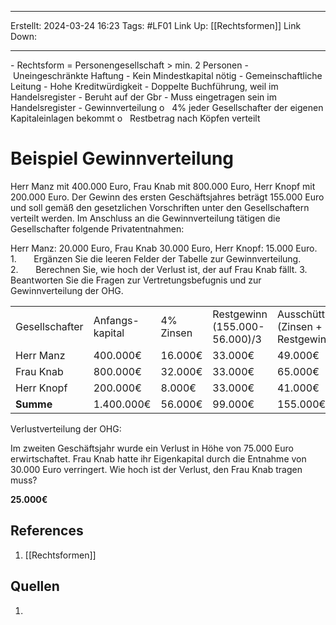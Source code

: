 
--- 
Erstellt: 2024-03-24    16:23 
Tags: #LF01 
Link Up: [[Rechtsformen]]
Link Down:

--- 
- Rechtsform = Personengesellschaft > min. 2 Personen
- Uneingeschränkte Haftung
- Kein Mindestkapital nötig
- Gemeinschaftliche Leitung
- Hohe Kreditwürdigkeit
- Doppelte Buchführung, weil im Handelsregister
- Beruht auf der Gbr
- Muss eingetragen sein im Handelsregister
- Gewinnverteilung
	o   4% jeder Gesellschafter der eigenen Kapitaleinlagen bekommt
	o   Restbetrag nach Köpfen verteilt

# Beispiel Gewinnverteilung
Herr Manz mit 400.000 Euro, Frau Knab mit 800.000 Euro, Herr Knopf mit 200.000 Euro. Der Gewinn des ersten Geschäftsjahres beträgt 155.000 Euro und soll gemäß den gesetzlichen Vorschriften unter den Gesellschaftern verteilt werden. Im Anschluss an die Gewinnverteilung tätigen die Gesellschafter folgende Privatentnahmen:

Herr Manz: 20.000 Euro, Frau Knab 30.000 Euro, Herr Knopf: 15.000 Euro.
1.       Ergänzen Sie die leeren Felder der Tabelle zur Gewinnverteilung.
2.       Berechnen Sie, wie hoch der Verlust ist, der auf Frau Knab fällt.
3.       Beantworten Sie die Fragen zur Vertretungsbefugnis und zur Gewinnverteilung der OHG.

|                |                 |           |                               |                                    |                 |            |
| -------------- | --------------- | --------- | ----------------------------- | ---------------------------------- | --------------- | ---------- |
| Gesellschafter | Anfangs-kapital | 4% Zinsen | Restgewinn (155.000-56.000)/3 | Ausschüttung (Zinsen + Restgewinn) | Privat-entnahme | Endkapital |
| Herr Manz      | 400.000€        | 16.000€   | 33.000€                       | 49.000€                            | 20.000€         | 380.000€   |
| Frau Knab      | 800.000€        | 32.000€   | 33.000€                       | 65.000€                            | 30.000€         | 770.000€   |
| Herr Knopf     | 200.000€        | 8.000€    | 33.000€                       | 41.000€                            | 15.000€         | 185.000€   |
| **Summe**      | 1.400.000€      | 56.000€   | 99.000€                       | 155.000€                           | 65.000€         | 1.335.000€ |

Verlustverteilung der OHG:

Im zweiten Geschäftsjahr wurde ein Verlust in Höhe von 75.000 Euro erwirtschaftet. Frau Knab hatte ihr Eigenkapital durch die Entnahme von 30.000 Euro verringert. Wie hoch ist der Verlust, den Frau Knab tragen muss?

**25.000€**

## References
1. [[Rechtsformen]]

## Quellen
1. 